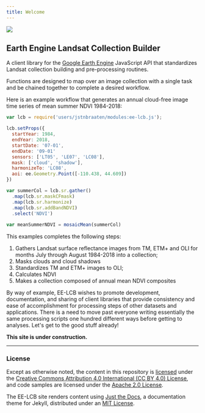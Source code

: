 ```yaml
---
title: Welcome
---
```


<img src='https://jdbcode.github.io/EE-LCB/assets/images/ee-lcb-logo.svg'>

## Earth Engine Landsat Collection Builder

A client library for the [Google Earth Engine](https://earthengine.google.com/) JavaScript API that standardizes 
Landsat collection building and pre-processing routines.

Functions are designed to map over an image collection with a single task and be chained
together to complete a desired workflow.

Here is an example workflow that generates an annual cloud-free image time series
of mean summer NDVI 1984-2018:

```js
var lcb = require('users/jstnbraaten/modules:ee-lcb.js'); 

lcb.setProps({
  startYear: 1984,
  endYear: 2018,
  startDate: '07-01',
  endDate: '09-01'
  sensors: ['LT05', 'LE07', 'LC08'],
  mask: ['cloud', 'shadow'],
  harmonizeTo: 'LC08',
  aoi: ee.Geometry.Point([-110.438, 44.609])
})

var summerCol = lcb.sr.gather()
  .map(lcb.sr.maskCFmask)
  .map(lcb.sr.harmonize)
  .map(lcb.sr.addBandNDVI)
  .select('NDVI')
  
var meanSummerNDVI = mosaicMean(summerCol)
```

This examples completes the following steps:

1. Gathers Landsat surface reflectance images from TM, ETM+ and OLI for months July through August 1984-2018 into a collection; 
2. Masks clouds and cloud shadows
3. Standardizes TM and ETM+ images to OLI;
4. Calculates NDVI
5. Makes a collection composed of annual mean NDVI composites

By way of example, EE-LCB wishes to promote development, documentation, and sharing of client libraries that
provide consistency and ease of accomplishment for processing steps of other datasets and applications.
There is a need to move past everyone writing essentially the same processing scripts one hundred different 
ways before getting to analyses. Let's get to the good stuff already! 

**This site is under construction.**

---

### License

Except as otherwise noted, the content in this repository is [licensed](https://jdbcode.github.io/EE-LCB/terms/ee-lcb-license.html) under the
[Creative Commons Attribution 4.0 International (CC BY 4.0) License](https://creativecommons.org/licenses/by/4.0/), and
code samples are licensed under the [Apache 2.0 License](http://www.apache.org/licenses/LICENSE-2.0).

The EE-LCB site renders content using [Just the Docs](https://github.com/pmarsceill/just-the-docs), 
a documentation theme for Jekyll, distributed under an [MIT License](https://jdbcode.github.io/EE-LCB/terms/ee-lcb-license.html). 






